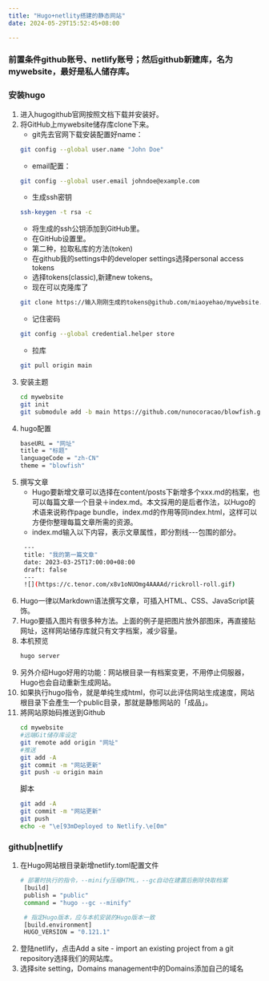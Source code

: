 ```yaml
---
title: "Hugo+netlity搭建的静态网站"
date: 2024-05-29T15:52:45+08:00

---
```


### 前置条件github账号、netlify账号；然后github新建库，名为mywebsite，最好是私人储存库。

### 安装hugo
1. 进入hugogithub官网按照文档下载并安装好。
2. 将GitHub上mywebsite储存库clone下来。
    - git先去官网下载安装配置好name：
    ```bash
    git config --global user.name "John Doe"
    ```
    - email配置：    
    ```bash
    git config --global user.email johndoe@example.com
    ```
    - 生成ssh密钥
    ```bash
    ssh-keygen -t rsa -c
    ```
    - 将生成的ssh公钥添加到GitHub里。
    - 在GitHub设置里。
    - 第二种，拉取私库的方法(token)
    - 在github我的settings中的developer settings选择personal access tokens
    - 选择tokens(classic),新建new tokens。
    - 现在可以克隆库了
    ```bash
    git clone https://输入刚刚生成的tokens@github.com/miaoyehao/mywebsite.git
    ```
    - 记住密码
    ```bash
    git config --global credential.helper store
    ```
    - 拉库
    ```bash
    git pull origin main
    ```
3. 安装主题
    ```bash
    cd mywebsite
    git init
    git submodule add -b main https://github.com/nunocoracao/blowfish.git themes/blowfish
    ```
4. hugo配置
   ```bash
   baseURL = "网址"
   title = "标题"
   languageCode = "zh-CN"
   theme = "blowfish"
   ```    
5. 撰写文章
   - Hugo要新增文章可以选择在content/posts下新增多个xxx.md的档案，也可以每篇文章一个目录＋index.md。本文採用的是后者作法，以Hugo的术语来说称作page bundle，index.md的作用等同index.html，这样可以方便你整理每篇文章所需的资源。
   - index.md输入以下内容，表示文章属性，即分割线---包围的部分。
   ```bash
    ---
    title: "我的第一篇文章"
    date: 2023-03-25T17:00:00+08:00
    draft: false
    ---
    ![](https://c.tenor.com/x8v1oNUOmg4AAAAd/rickroll-roll.gif)
   ```
6. Hugo一律以Markdown语法撰写文章，可插入HTML、CSS、JavaScript装饰。
7. Hugo要插入图片有很多种方法。上面的例子是把图片放外部图床，再直接贴网址，这样网站储存库就只有文字档案，减少容量。
8. 本机预览
   ```bash
   hugo server
   ```
9. 另外介绍Hugo好用的功能：网站根目录一有档案变更，不用停止伺服器，Hugo也会自动重新生成网站。
10. 如果执行hugo指令，就是单纯生成html，你可以此评估网站生成速度，网站根目录下会產生一个public目录，那就是静態网站的「成品」。
11. 將网站原始码推送到Github
    ```bash
    cd mywebsite
    #远端Git储存库设定
    git remote add origin "网址"
    #推送
    git add -A
    git commit -m "网站更新"
    git push -u origin main
    ```
    脚本
    ```bash
    git add -A
    git commit -m "网站更新"
    git push
    echo -e "\e[93mDeployed to Netlify.\e[0m"
    ```
### github|netlify
1. 在Hugo网站根目录新增netlify.toml配置文件
   ```bash
   # 部署时执行的指令，--minify压缩HTML，--gc自动在建置后刪除快取档案
    [build]
    publish = "public"
    command = "hugo --gc --minify"

    # 指定Hugo版本，应与本机安装的Hugo版本一致
    [build.environment]
    HUGO_VERSION = "0.121.1"
    ```
2. 登陆netlify，点击Add a site - import an existing project from a git repository选择我们的网站库。
3. 选择site setting，Domains management中的Domains添加自己的域名